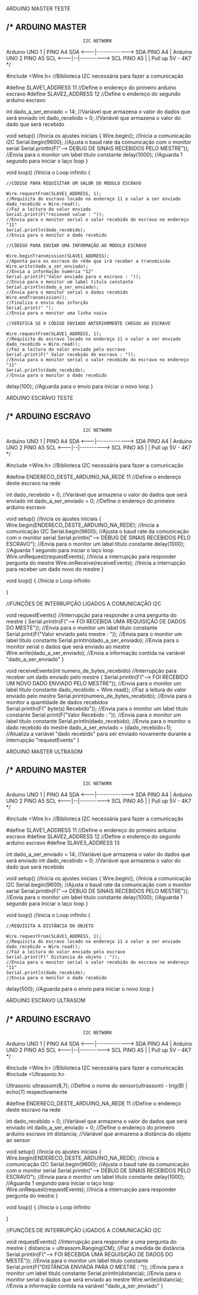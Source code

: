 ARDUINO MASTER TESTE 


/* 
ARDUINO MASTER
----------------------------------------------------------------------------            

                                 I2C NETWORK
 Arduino UNO 1 | PINO A4 SDA <---|-------------> SDA PINO A4 | Arduino UNO 2
                 PINO A5 SCL <---|--|----------> SCL PINO A5 
                                 |  |
                                 Pull up 5V - 4K7
*/    

#include <Wire.h>                                                         //Biblioteca I2C necessária para fazer a comunicação

#define SLAVE1_ADDRESS 11                                                //Define o endereço do primeiro arduino escravo
#define SLAVE2_ADDRESS 12                                                //Define o endereço do segundo arduino escravo

int dado_a_ser_enviado = 14;                                              //Variável que armazena o valor do dados que será enviado
int dado_recebido = 0;                                                    //Variável que armazena o valor do dado que será recebido

void setup()  //Inicia os ajustes iniciais
{
    Wire.begin();                                                         //Inicia a comunicação I2C
    Serial.begin(9600);                                                   //Ajusta o baud rate da comunicação com o monitor serial
    Serial.println(F("--> DEBUG DE SINAIS RECEBIDOS PELO MESTRE"));       //Envia para o monitor um label titulo constante
    delay(1000);                                                          //Aguarda 1 segundo para iniciar o laço loop
}

void loop()   //Inicia o Loop infinito
{

    //CÓDIGO PARA REQUISITAR UM VALOR DO MÓDULO ESCRAVO
    
    Wire.requestFrom(SLAVE1_ADDRESS, 1);                                  //Requisita do escravo locado no endereço 11 o valor a ser enviado
    dado_recebido = Wire.read();                                          //Faz a leitura do valor enviado
    Serial.print(F("recieved value : "));                                 //Envia para o monitor serial o valor recebido do escravo no endereço "11"
    Serial.println(dado_recebido);                                        //Envia para o monitor o dado recebido
    
    //CÓDIGO PARA ENVIAR UMA INFORMAÇÃO AO MÓDULO ESCRAVO

    Wire.beginTransmission(SLAVE1_ADDRESS);                               //Aponta para os escravo da rede que irá receber a transmissão
    Wire.write(dado_a_ser_enviado);                                       //Envia a informação numéria "12"
    Serial.print(F("Valor enviado para o escravo : "));                   //Envia para o monitor um label titulo constante
    Serial.println(dado_a_ser_enviado);                                   //Envia para o monitor serial o dados recebido 
    Wire.endTransmission();                                               //Finaliza o envio das inforção 
    Serial.print(" ");                                                    //Envia para o monitor uma linha vazia
    
    //VERIFICA SE O CÓDIGO ENVIADO ANTERIORMENTE CHEGOU AO ESCRAVO
 
    Wire.requestFrom(SLAVE1_ADDRESS, 1);                                  //Requisita do escravo locado no endereço 11 o valor a ser enviado
    dado_recebido = Wire.read();                                          //Faz a leitura do valor enviado pelo escravo
    Serial.print(F(" Valor recebido do escravo : "));                     //Envia para o monitor serial o valor recebido do escravo no endereço "11"
    Serial.println(dado_recebido);                                        //Envia para o monitor o dado recebido
    
 delay(100);                                                              //Aguarda para o envio para iniciar o novo loop
}


ARDUINO ESCRAVO TESTE


/* 
ARDUINO ESCRAVO
----------------------------------------------------------------------------            

                                 I2C NETWORK
 Arduino UNO 1 | PINO A4 SDA <---|-------------> SDA PINO A4 | Arduino UNO 2
                 PINO A5 SCL <---|--|----------> SCL PINO A5 
                                 |  |
                                 Pull up 5V - 4K7
*/   

#include <Wire.h>                                                               //Biblioteca I2C necessária para fazer a comunicação

#define ENDERECO_DESTE_ARDUINO_NA_REDE 11                                       //Define o endereço deste escravo na rede

int dado_recebido = 0;                                                          //Variável que armazena o valor do dados que será enviado
int dado_a_ser_enviado = 0;                                                     //Define o endereço do primeiro arduino escravo

void setup()  //Inicia os ajustes iniciais
{
    Wire.begin(ENDERECO_DESTE_ARDUINO_NA_REDE);                                 //Inicia a comunicação I2C
    Serial.begin(9600);                                                         //Ajusta o baud rate da comunicação com o monitor serial
    Serial.println("--> DEBUG DE SINAIS RECEBIDOS PELO ESCRAVO");               //Envia para o monitor um label titulo constante
    delay(1000);                                                                //Aguarda 1 segundo para iniciar o laço loop
    Wire.onRequest(requestEvents);                                              //Inicia a interrupção para responder pergunta do mestre
    Wire.onReceive(receiveEvents);                                              //Inicia a interrupção para receber um dado novo do mestre
}

void loop() {   //Inicia o Loop infinito
  
  

}

//FUNÇÕES DE INTERRUPÇÃO LIGADOS A COMUNICAÇÃO I2C

void requestEvents()                                                            //Interrupção para responder a uma pergunta do mestre
{
 Serial.println(F("--> FOI RECEBIDA UMA REQUISIÇÃO DE DADOS DO MESTE"));        //Envia para o monitor um label titulo constante
 Serial.print(F("Valor enviado pelo mestre : "));                               //Envia para o monitor um label titulo constante
 Serial.println(dado_a_ser_enviado);                                            //Envia para o monitor serial o dados que será enviado ao mestre
 Wire.write(dado_a_ser_enviado);                                                //Envia a informação contida na variável "dado_a_ser_enviado"
}

void receiveEvents(int numero_de_bytes_recebido)                                //Interrupção para receber um dado enviado pelo mestre
{
 Serial.println(F("--> FOI RECEBIDO UM NOVO DADO ENVIADO PELO MESTRE"));        //Envia para o monitor um label titulo constante
 dado_recebido = Wire.read();                                                   //Faz a leitura do valor enviado pelo mestre
 Serial.print(numero_de_bytes_recebido);                                        //Envia para o monitor a quantidade de dados recebidos           
 Serial.println(F(" byte(s) Recebido"));                                        //Envia para o monitor um label titulo constante
 Serial.print(F("Valor Recebido : "));                                          //Envia para o monitor um label titulo constante
 Serial.println(dado_recebido);                                                 //Envia para o monitor o dado recebido do mestre
 dado_a_ser_enviado = (dado_recebido+1);                                        //Atualiza a variável "dado recebido" para ser enviado novamente durante a interrupção "requestEvents"
}

ARDUINO MASTER ULTRASOM

/* 
ARDUINO MASTER
----------------------------------------------------------------------------            

                                 I2C NETWORK
 Arduino UNO 1 | PINO A4 SDA <---|-------------> SDA PINO A4 | Arduino UNO 2
                 PINO A5 SCL <---|--|----------> SCL PINO A5 
                                 |  |
                                 Pull up 5V - 4K7
*/    

#include <Wire.h>                                                         //Biblioteca I2C necessária para fazer a comunicação

#define SLAVE1_ADDRESS 11                                                //Define o endereço do primeiro arduino escravo
#define SLAVE2_ADDRESS 12                                                //Define o endereço do segundo arduino escravo
#define SLAVE3_ADDRESS 13  

int dado_a_ser_enviado = 14;                                              //Variável que armazena o valor do dados que será enviado
int dado_recebido = 0;                                                    //Variável que armazena o valor do dado que será recebido

void setup()  //Inicia os ajustes iniciais
{
    Wire.begin();                                                         //Inicia a comunicação I2C
    Serial.begin(9600);                                                   //Ajusta o baud rate da comunicação com o monitor serial
    Serial.println(F("--> DEBUG DE SINAIS RECEBIDOS PELO MESTRE"));       //Envia para o monitor um label titulo constante
    delay(1000);                                                          //Aguarda 1 segundo para iniciar o laço loop
}

void loop()   //Inicia o Loop infinito
{

    //REQUISITA A DISTÂNCIA DO OBJETO
 
    Wire.requestFrom(SLAVE1_ADDRESS, 1);                                  //Requisita do escravo locado no endereço 11 o valor a ser enviado
    dado_recebido = Wire.read();                                          //Faz a leitura do valor enviado pelo escravo
    Serial.print(F(" Distancia do objeto : "));                           //Envia para o monitor serial o valor recebido do escravo no endereço "11"
    Serial.println(dado_recebido);                                        //Envia para o monitor o dado recebido
    
 delay(500);                                                              //Aguarda para o envio para iniciar o novo loop
}


ARDUINO ESCRAVO ULTRASOM


/* 
ARDUINO ESCRAVO
----------------------------------------------------------------------------            

                                 I2C NETWORK
 Arduino UNO 1 | PINO A4 SDA <---|-------------> SDA PINO A4 | Arduino UNO 2
                 PINO A5 SCL <---|--|----------> SCL PINO A5 
                                 |  |
                                 Pull up 5V - 4K7
*/   

#include <Wire.h>                                                               //Biblioteca I2C necessária para fazer a comunicação
#include <Ultrasonic.h>

Ultrasonic ultrassom(8,7);                                                      //Define o nome do sensor(ultrassom) - trig(8) | echo(7) respectivamente

#define ENDERECO_DESTE_ARDUINO_NA_REDE 11                                       //Define o endereço deste escravo na rede

int dado_recebido = 0;                                                          //Variável que armazena o valor do dados que será enviado
int dado_a_ser_enviado = 0;                                                     //Define o endereço do primeiro arduino escravo
int distancia;                                                                  //Variável que armazena a distância do objeto ao sensor

void setup()  //Inicia os ajustes iniciais
{
    Wire.begin(ENDERECO_DESTE_ARDUINO_NA_REDE);                                 //Inicia a comunicação I2C
    Serial.begin(9600);                                                         //Ajusta o baud rate da comunicação com o monitor serial
    Serial.println("--> DEBUG DE SINAIS RECEBIDOS PELO ESCRAVO");               //Envia para o monitor um label titulo constante
    delay(1000);                                                                //Aguarda 1 segundo para iniciar o laço loop
    Wire.onRequest(requestEvents);                                              //Inicia a interrupção para responder pergunta do mestre
}

void loop() {   //Inicia o Loop infinito
                                                                  
}

//FUNÇÕES DE INTERRUPÇÃO LIGADOS A COMUNICAÇÃO I2C

void requestEvents()                                                            //Interrupção para responder a uma pergunta do mestre
{
 distancia = ultrassom.Ranging(CM);                                             //Faz a medida de distância
 Serial.println(F("--> FOI RECEBIDA UMA REQUISIÇÃO DE DADOS DO MESTE"));        //Envia para o monitor um label titulo constante
 Serial.print(F("DISTÂNCIA ENVIADA PARA O MESTRE : "));                         //Envia para o monitor um label titulo constante
 Serial.println(distancia);                                                     //Envia para o monitor serial o dados que será enviado ao mestre
 Wire.write(distancia);                                                         //Envia a informação contida na variável "dado_a_ser_enviado"
}
